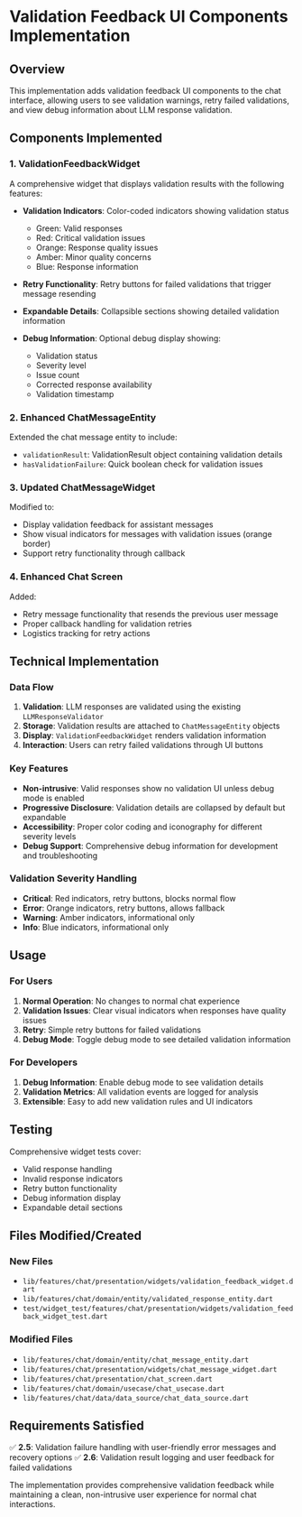 # Validation Feedback UI Components Implementation

## Overview

This implementation adds validation feedback UI components to the chat interface, allowing users to see validation warnings, retry failed validations, and view debug information about LLM response validation.

## Components Implemented

### 1. ValidationFeedbackWidget

A comprehensive widget that displays validation results with the following features:

- **Validation Indicators**: Color-coded indicators showing validation status
  - Green: Valid responses
  - Red: Critical validation issues
  - Orange: Response quality issues  
  - Amber: Minor quality concerns
  - Blue: Response information

- **Retry Functionality**: Retry buttons for failed validations that trigger message resending

- **Expandable Details**: Collapsible sections showing detailed validation information

- **Debug Information**: Optional debug display showing:
  - Validation status
  - Severity level
  - Issue count
  - Corrected response availability
  - Validation timestamp

### 2. Enhanced ChatMessageEntity

Extended the chat message entity to include:

- `validationResult`: ValidationResult object containing validation details
- `hasValidationFailure`: Quick boolean check for validation issues

### 3. Updated ChatMessageWidget

Modified to:
- Display validation feedback for assistant messages
- Show visual indicators for messages with validation issues (orange border)
- Support retry functionality through callback

### 4. Enhanced Chat Screen

Added:
- Retry message functionality that resends the previous user message
- Proper callback handling for validation retries
- Logistics tracking for retry actions

## Technical Implementation

### Data Flow

1. **Validation**: LLM responses are validated using the existing `LLMResponseValidator`
2. **Storage**: Validation results are attached to `ChatMessageEntity` objects
3. **Display**: `ValidationFeedbackWidget` renders validation information
4. **Interaction**: Users can retry failed validations through UI buttons

### Key Features

- **Non-intrusive**: Valid responses show no validation UI unless debug mode is enabled
- **Progressive Disclosure**: Validation details are collapsed by default but expandable
- **Accessibility**: Proper color coding and iconography for different severity levels
- **Debug Support**: Comprehensive debug information for development and troubleshooting

### Validation Severity Handling

- **Critical**: Red indicators, retry buttons, blocks normal flow
- **Error**: Orange indicators, retry buttons, allows fallback
- **Warning**: Amber indicators, informational only
- **Info**: Blue indicators, informational only

## Usage

### For Users

1. **Normal Operation**: No changes to normal chat experience
2. **Validation Issues**: Clear visual indicators when responses have quality issues
3. **Retry**: Simple retry buttons for failed validations
4. **Debug Mode**: Toggle debug mode to see detailed validation information

### For Developers

1. **Debug Information**: Enable debug mode to see validation details
2. **Validation Metrics**: All validation events are logged for analysis
3. **Extensible**: Easy to add new validation rules and UI indicators

## Testing

Comprehensive widget tests cover:
- Valid response handling
- Invalid response indicators
- Retry button functionality
- Debug information display
- Expandable detail sections

## Files Modified/Created

### New Files
- `lib/features/chat/presentation/widgets/validation_feedback_widget.dart`
- `lib/features/chat/domain/entity/validated_response_entity.dart`
- `test/widget_test/features/chat/presentation/widgets/validation_feedback_widget_test.dart`

### Modified Files
- `lib/features/chat/domain/entity/chat_message_entity.dart`
- `lib/features/chat/presentation/widgets/chat_message_widget.dart`
- `lib/features/chat/presentation/chat_screen.dart`
- `lib/features/chat/domain/usecase/chat_usecase.dart`
- `lib/features/chat/data/data_source/chat_data_source.dart`

## Requirements Satisfied

✅ **2.5**: Validation failure handling with user-friendly error messages and recovery options
✅ **2.6**: Validation result logging and user feedback for failed validations

The implementation provides comprehensive validation feedback while maintaining a clean, non-intrusive user experience for normal chat interactions.